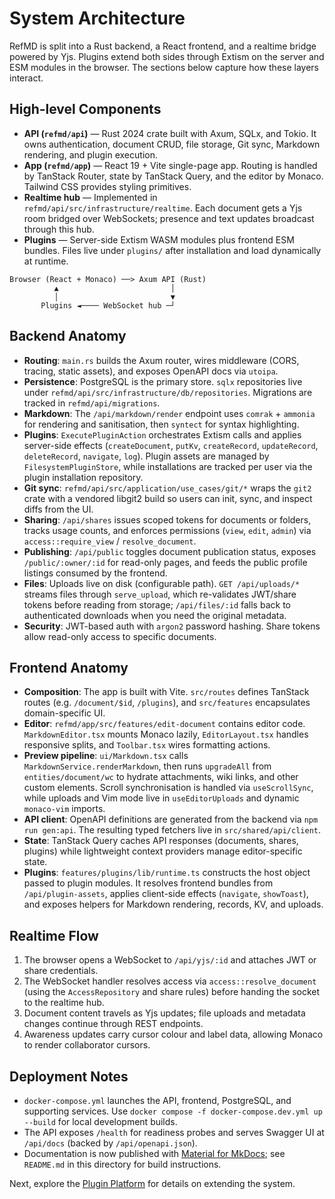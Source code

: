 # System Architecture

RefMD is split into a Rust backend, a React frontend, and a realtime bridge powered by Yjs. Plugins extend both sides through Extism on the server and ESM modules in the browser. The sections below capture how these layers interact.

## High-level Components

- **API (`refmd/api`)** — Rust 2024 crate built with Axum, SQLx, and Tokio. It owns authentication, document CRUD, file storage, Git sync, Markdown rendering, and plugin execution.
- **App (`refmd/app`)** — React 19 + Vite single-page app. Routing is handled by TanStack Router, state by TanStack Query, and the editor by Monaco. Tailwind CSS provides styling primitives.
- **Realtime hub** — Implemented in `refmd/api/src/infrastructure/realtime`. Each document gets a Yjs room bridged over WebSockets; presence and text updates broadcast through this hub.
- **Plugins** — Server-side Extism WASM modules plus frontend ESM bundles. Files live under `plugins/` after installation and load dynamically at runtime.

```
Browser (React + Monaco) ──> Axum API (Rust)
          ▲                         │
          │                         ▼
       Plugins ◄──── WebSocket hub ─┘
```

## Backend Anatomy

- **Routing**: `main.rs` builds the Axum router, wires middleware (CORS, tracing, static assets), and exposes OpenAPI docs via `utoipa`.
- **Persistence**: PostgreSQL is the primary store. `sqlx` repositories live under `refmd/api/src/infrastructure/db/repositories`. Migrations are tracked in `refmd/api/migrations`.
- **Markdown**: The `/api/markdown/render` endpoint uses `comrak` + `ammonia` for rendering and sanitisation, then `syntect` for syntax highlighting.
- **Plugins**: `ExecutePluginAction` orchestrates Extism calls and applies server-side effects (`createDocument`, `putKv`, `createRecord`, `updateRecord`, `deleteRecord`, `navigate`, `log`). Plugin assets are managed by `FilesystemPluginStore`, while installations are tracked per user via the plugin installation repository.
- **Git sync**: `refmd/api/src/application/use_cases/git/*` wraps the `git2` crate with a vendored libgit2 build so users can init, sync, and inspect diffs from the UI.
- **Sharing**: `/api/shares` issues scoped tokens for documents or folders, tracks usage counts, and enforces permissions (`view`, `edit`, `admin`) via `access::require_view` / `resolve_document`.
- **Publishing**: `/api/public` toggles document publication status, exposes `/public/:owner/:id` for read-only pages, and feeds the public profile listings consumed by the frontend.
- **Files**: Uploads live on disk (configurable path). `GET /api/uploads/*` streams files through `serve_upload`, which re-validates JWT/share tokens before reading from storage; `/api/files/:id` falls back to authenticated downloads when you need the original metadata.
- **Security**: JWT-based auth with `argon2` password hashing. Share tokens allow read-only access to specific documents.

## Frontend Anatomy

- **Composition**: The app is built with Vite. `src/routes` defines TanStack routes (e.g. `/document/$id`, `/plugins`), and `src/features` encapsulates domain-specific UI.
- **Editor**: `refmd/app/src/features/edit-document` contains editor code. `MarkdownEditor.tsx` mounts Monaco lazily, `EditorLayout.tsx` handles responsive splits, and `Toolbar.tsx` wires formatting actions.
- **Preview pipeline**: `ui/Markdown.tsx` calls `MarkdownService.renderMarkdown`, then runs `upgradeAll` from `entities/document/wc` to hydrate attachments, wiki links, and other custom elements. Scroll synchronisation is handled via `useScrollSync`, while uploads and Vim mode live in `useEditorUploads` and dynamic `monaco-vim` imports.
- **API client**: OpenAPI definitions are generated from the backend via `npm run gen:api`. The resulting typed fetchers live in `src/shared/api/client`.
- **State**: TanStack Query caches API responses (documents, shares, plugins) while lightweight context providers manage editor-specific state.
- **Plugins**: `features/plugins/lib/runtime.ts` constructs the host object passed to plugin modules. It resolves frontend bundles from `/api/plugin-assets`, applies client-side effects (`navigate`, `showToast`), and exposes helpers for Markdown rendering, records, KV, and uploads.

## Realtime Flow

1. The browser opens a WebSocket to `/api/yjs/:id` and attaches JWT or share credentials.
2. The WebSocket handler resolves access via `access::resolve_document` (using the `AccessRepository` and share rules) before handing the socket to the realtime hub.
3. Document content travels as Yjs updates; file uploads and metadata changes continue through REST endpoints.
4. Awareness updates carry cursor colour and label data, allowing Monaco to render collaborator cursors.

## Deployment Notes

- `docker-compose.yml` launches the API, frontend, PostgreSQL, and supporting services. Use `docker compose -f docker-compose.dev.yml up --build` for local development builds.
- The API exposes `/health` for readiness probes and serves Swagger UI at `/api/docs` (backed by `/api/openapi.json`).
- Documentation is now published with [Material for MkDocs](https://squidfunk.github.io/mkdocs-material/); see `README.md` in this directory for build instructions.

Next, explore the [Plugin Platform](plugins/index.md) for details on extending the system.
